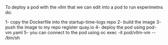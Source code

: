 To deploy a pod with the vllm that we can edit into a pod to run experimetns do:

1- copy the Dockerfile into the startup-time-logs repo
2- build the image
3- push the image to my repo register quay.io
4- deploy the pod using pod-vm.yaml
5- you can connect to the pod using oc exec -it pod/vllm-vm -- /bin/sh
